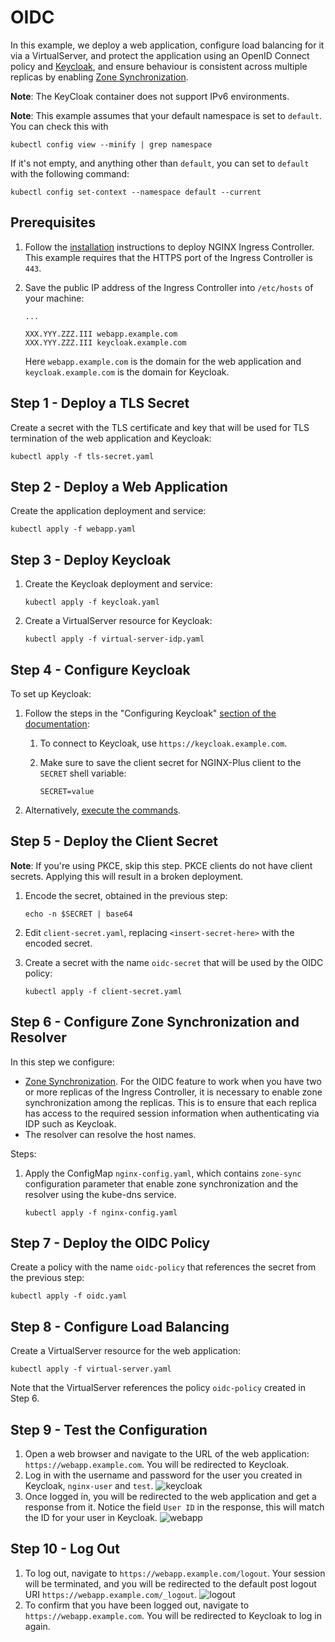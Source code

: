 # OIDC

In this example, we deploy a web application, configure load balancing for it via a VirtualServer, and protect the
application using an OpenID Connect policy and [Keycloak](https://www.keycloak.org/), and ensure behaviour is consistent across multiple replicas by enabling [Zone Synchronization](https://docs.nginx.com/nginx/admin-guide/high-availability/zone_sync/).

**Note**: The KeyCloak container does not support IPv6 environments.

**Note**: This example assumes that your default namespace is set to `default`. You can check this with

```shell
kubectl config view --minify | grep namespace
```

If it's not empty, and anything other than `default`, you can set to `default` with the following command:

```shell
kubectl config set-context --namespace default --current
```

## Prerequisites

1. Follow the [installation](https://docs.nginx.com/nginx-ingress-controller/installation/installation-with-manifests/)
   instructions to deploy NGINX Ingress Controller. This example requires that the HTTPS port of the Ingress
   Controller is `443`.
2. Save the public IP address of the Ingress Controller into `/etc/hosts` of your machine:

    ```text
    ...

    XXX.YYY.ZZZ.III webapp.example.com
    XXX.YYY.ZZZ.III keycloak.example.com
    ```

    Here `webapp.example.com` is the domain for the web application and `keycloak.example.com` is the domain for
    Keycloak.

## Step 1 - Deploy a TLS Secret

Create a secret with the TLS certificate and key that will be used for TLS termination of the web application and
Keycloak:

```console
kubectl apply -f tls-secret.yaml
```

## Step 2 - Deploy a Web Application

Create the application deployment and service:

```console
kubectl apply -f webapp.yaml
```

## Step 3 - Deploy Keycloak

1. Create the Keycloak deployment and service:

    ```console
    kubectl apply -f keycloak.yaml
    ```

2. Create a VirtualServer resource for Keycloak:

    ```console
    kubectl apply -f virtual-server-idp.yaml
    ```

## Step 4 - Configure Keycloak

To set up Keycloak:

1. Follow the steps in the "Configuring Keycloak" [section of the documentation](https://docs.nginx.com/nginx/deployment-guides/single-sign-on/keycloak/#configuring-keycloak):
    1. To connect to Keycloak, use `https://keycloak.example.com`.
    2. Make sure to save the client secret for NGINX-Plus client to the `SECRET` shell variable:

        ```console
        SECRET=value
        ```

2. Alternatively, [execute the commands](./keycloak_setup.md).

## Step 5 - Deploy the Client Secret

**Note**: If you're using PKCE, skip this step. PKCE clients do not have client secrets. Applying this will result
in a broken deployment.

1. Encode the secret, obtained in the previous step:

    ```console
    echo -n $SECRET | base64
    ```

2. Edit `client-secret.yaml`, replacing `<insert-secret-here>` with the encoded secret.

3. Create a secret with the name `oidc-secret` that will be used by the OIDC policy:

    ```console
    kubectl apply -f client-secret.yaml
    ```

## Step 6 - Configure Zone Synchronization and Resolver

In this step we configure:

- [Zone Synchronization](https://docs.nginx.com/nginx/admin-guide/high-availability/zone_sync/). For the OIDC feature to
  work when you have two or more replicas of the Ingress Controller, it is necessary to enable zone synchronization
  among the replicas. This is to ensure that each replica has access to the required session information when authenticating via IDP such as Keycloak.
- The resolver can resolve the host names.

Steps:

1. Apply the ConfigMap `nginx-config.yaml`, which contains `zone-sync` configuration parameter that enable zone synchronization and the resolver using the kube-dns service.

    ```console
    kubectl apply -f nginx-config.yaml
    ```

## Step 7 - Deploy the OIDC Policy

Create a policy with the name `oidc-policy` that references the secret from the previous step:

```console
kubectl apply -f oidc.yaml
```

## Step 8 - Configure Load Balancing

Create a VirtualServer resource for the web application:

```console
kubectl apply -f virtual-server.yaml
```

Note that the VirtualServer references the policy `oidc-policy` created in Step 6.

## Step 9 - Test the Configuration

1. Open a web browser and navigate to the URL of the web application: `https://webapp.example.com`. You will be
   redirected to Keycloak.
2. Log in with the username and password for the user you created in Keycloak, `nginx-user` and `test`.
![keycloak](./keycloak.png)
3. Once logged in, you will be redirected to the web application and get a response from it. Notice the field `User ID`
in the response, this will match the ID for your user in Keycloak. ![webapp](./webapp.png)

## Step 10 - Log Out

1. To log out, navigate to `https://webapp.example.com/logout`. Your session will be terminated, and you will be
   redirected to the default post logout URI `https://webapp.example.com/_logout`.
![logout](./logout.png)
2. To confirm that you have been logged out, navigate to `https://webapp.example.com`. You will be redirected to
   Keycloak to log in again.
